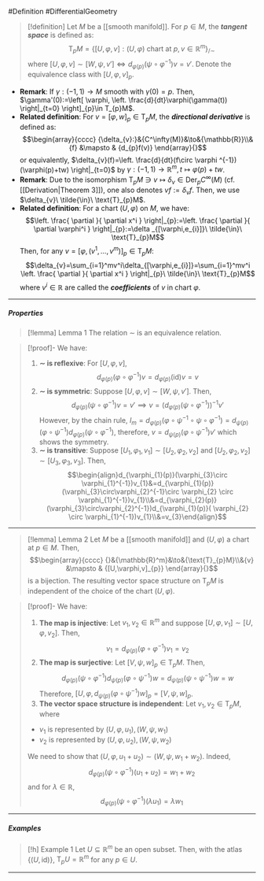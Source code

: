 #Definition #DifferentialGeometry 

> [!definition]
> Let $M$ be a [[smooth manifold]]. For $p\in M$, the ***tangent space*** is defined as: $$\text{T}_{p}M=\{ [U,\varphi,v]:(U,\varphi) \text{ chart at }p, v\in \mathbb{R}^m \}_{/\sim}$$where $[U,\varphi ,v]\sim[W,\psi,v']\iff d_{\varphi(p)}(\psi \circ\varphi ^{-1})v=v'$. Denote the equivalence class with $[U,\varphi,v]_{p}$. 

- **Remark**: If $\gamma:(-1,1)\to M$ smooth with $\gamma(0)=p$. Then, $\gamma'(0):=\left[ \varphi, \left. \frac{d}{dt}\varphi(\gamma(t)) \right|_{t=0} \right]_{p}\in T_{p}M$.
- **Related definition**: For $v=[\varphi,w]_{p}\in \text{T}_{p}M$, the ***directional derivative***  is defined as: $$\begin{array}{cccc} {\delta_{v}:}&{C^\infty(M)}&\to&{\mathbb{R}}\\&{f} &\mapsto & {d_{p}f(v)} \end{array}{}$$ or equivalently, $\delta_{v}(f)=\left. \frac{d}{dt}(f\circ \varphi ^{-1})(\varphi(p)+tw) \right|_{t=0}$ by $\gamma:(-1,1)\to \mathbb{R}^m,t\mapsto \varphi(p)+tw$. 
- **Remark**: Due to the isomorphism $\text{T}_{p}M\ni v\mapsto \delta_{v}\in \text{Der}_{p}C^\infty(M)$ (cf. [[Derivation|Theorem 3]]), one also denotes $vf:=\delta_{v}f$. Then, we use $\delta_{v}\ \tilde{\in}\ \text{T}_{p}M$.
- **Related definition**: For a chart $(U,\varphi)$ on $M$, we have: $$\left. \frac{ \partial  }{ \partial x^i } \right|_{p}:=\left. \frac{ \partial  }{ \partial \varphi^i } \right|_{p}:=\delta _{[\varphi,e_{i}]}\ \tilde{\in}\ \text{T}_{p}M$$Then, for any $v=[\varphi,(v^1,\dots,v^m)]_{p}\in \text{T}_{p}M$:$$\delta_{v}=\sum_{i=1}^mv^i\delta_{[\varphi,e_{i}]}=\sum_{i=1}^mv^i \left. \frac{ \partial  }{ \partial x^i } \right|_{p}\ \tilde{\in}\ \text{T}_{p}M$$
	where $v^i\in \mathbb{R}$ are called the ***coefficients*** of $v$ in chart $\varphi$.
---
##### Properties
> [!lemma] Lemma 1
> The relation $\sim$ is an equivalence relation.

> [!proof]-
> We have:
> 1. **$\sim$ is reflexive**: For $[U,\varphi,v]$, $$d_{\varphi(p)}(\varphi \circ \varphi ^{-1})v=d_{\varphi(p)}(\text{id})v=v$$
> 2. **$\sim$ is symmetric**: Suppose $[U,\varphi,v]\sim[W,\psi,v']$. Then, $$d_{\varphi(p)}(\psi \circ \varphi ^{-1})v=v'\implies v=(d_{\varphi(p)}(\psi \circ \varphi ^{-1}))^{-1}v'$$However, by the chain rule, $I_{m}=d_{\varphi(p)}(\varphi \circ\psi ^{-1}\circ\psi \circ\varphi ^{-1})=d_{\psi(p)}(\varphi \circ\psi^{-1})d_{\varphi(p)}(\psi \circ\varphi ^{-1})$, therefore, $v=d_{\psi(p)}(\varphi \circ\psi^{-1})v'$ which shows the symmetry.
> 3. **$\sim$ is transitive**: Suppose $[U_{1},\varphi_{1},v_{1}]\sim[U_{2},\varphi_{2},v_{2}]$ and $[U_{2},\varphi_{2},v_{2}]\sim[U_{3},\varphi_{3},v_{3}]$. Then, $$\begin{align}d_{\varphi_{1}(p)}(\varphi_{3}\circ \varphi_{1}^{-1})v_{1}&=d_{\varphi_{1}(p)}(\varphi_{3}\circ\varphi_{2}^{-1}\circ \varphi_{2} \circ  \varphi_{1}^{-1})v_{1}\\&=d_{\varphi_{2}(p)}(\varphi_{3}\circ\varphi_{2}^{-1})d_{\varphi_{1}(p)}( \varphi_{2} \circ  \varphi_{1}^{-1})v_{1}\\&=v_{3}\end{align}$$
---
> [!lemma] Lemma 2
> Let $M$ be a [[smooth manifold]] and $(U,\varphi)$ a chart at $p\in M$. Then, $$\begin{array}{cccc} {}&{\mathbb{R}^m}&\to&{\text{T}_{p}M}\\&{v} &\mapsto & {[U,\varphi,v]_{p}} \end{array}{}$$is a bijection. The resulting vector space structure on $\text{T}_{p}M$ is independent of the choice of the chart $(U,\varphi)$.

> [!proof]-
> We have:
> 1. **The map is injective**: Let $v_{1},v_{2}\in \mathbb{R}^m$ and suppose $[U,\varphi,v_{1}]\sim[U,\varphi ,v_{2}]$. Then, $$v_{1}=d_{\varphi(p)}(\varphi \circ \varphi ^{-1})v_{1}=v_{2}$$
> 2. **The map is surjective**: Let $[V,\psi,w]_{p}\in \text{T}_{p}M$. Then, $$d_{\varphi(p)}(\psi \circ \varphi ^{-1})d_{\psi(p)}(\varphi \circ \psi ^{-1})w=d_{\psi(p)}(\psi \circ \psi ^{-1})w=w$$Therefore, $[U,\varphi,d_{\psi(p)}(\varphi \circ \psi ^{-1})w]_{p}=[V,\psi,w]_{p}$.
> 3. **The vector space structure is independent**: Let $v_{1},v_{2}\in \text{T}_{p}M$, where 
> 	- $v_{1}$ is represented by $(U,\varphi,u_{1}),(W,\psi,w_{1})$ 
> 	- $v_{2}$ is represented by $(U,\varphi,u_{2}),(W,\psi,w_{2})$ 
> 	
> 	We need to show that $(U,\varphi,u_{1}+u_{2})\sim(W,\psi,w_{1}+w_{2})$. Indeed, $$d_{\varphi(p)}(\psi \circ \varphi ^{-1})(u_{1}+u_{2})=w_{1}+w_{2}$$and for $\lambda\in \mathbb{R}$, $$d_{\varphi(p)}(\psi \circ \varphi ^{-1})(\lambda u_{1})=\lambda w_{1}$$
---
##### Examples
> [!h] Example 1
> Let $U\subseteq \mathbb{R}^m$ be an open subset. Then, with the atlas $\{ (U,\text{id}) \}$, $\text{T}_{p}U=\mathbb{R}^m$ for any $p\in U$.
---


